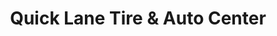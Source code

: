 ---
title: "Quick Lane Tire & Auto Center"
url: /roseville/quick-lane-tire-and-auto-center/
shop: car repair
---
